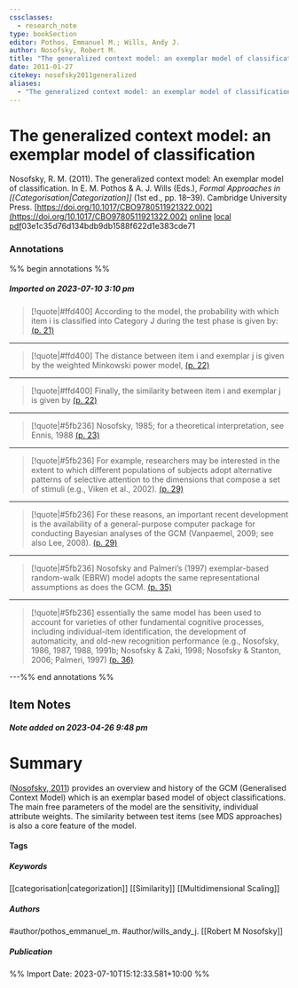 ```yaml
---
cssclasses:
  - research_note
type: bookSection
editor: Pothos, Emmanuel M.; Wills, Andy J.
author: Nosofsky, Robert M.
title: "The generalized context model: an exemplar model of classification"
date: 2011-01-27
citekey: nosofsky2011generalized
aliases:
  - "The generalized context model: an exemplar model of classification"
---
```


# The generalized context model: an exemplar model of classification

Nosofsky, R. M. (2011). The generalized context model: An exemplar model of classification. In E. M. Pothos & A. J. Wills (Eds.), _Formal Approaches in [[Categorisation|Categorization]]_ (1st ed., pp. 18–39). Cambridge University Press. [https://doi.org/10.1017/CBO9780511921322.002](https://doi.org/10.1017/CBO9780511921322.002)
[online](http://zotero.org/users/local/kZl3QdXV/items/7736MCSB) [local](zotero://select/library/items/7736MCSB) [pdf](file:///home/gjc216/Zotero/storage/H73IRSHD/Nosofsky%20-%202011%20-%20The%20generalized%20context%20model%20an%20exemplar%20model%20o.pdf)03e1c35d76d134bdb9db1588f622d1e383cde71 

 
### Annotations

%% begin annotations %%
##### Imported on 2023-07-10 3:10 pm
>[!quote|#ffd400]
>According to the model, the probability with which item i is classified into Category J during the test phase is given by: [(p. 21)](zotero://open-pdf/library/items/H73IRSHD?page=21&annotation=CFYINRZZ)

---
>[!quote|#ffd400]
>The distance between item i and exemplar j is given by the weighted Minkowski power model, [(p. 22)](zotero://open-pdf/library/items/H73IRSHD?page=22&annotation=VLC82424)

---
>[!quote|#ffd400]
>Finally, the similarity between item i and exemplar j is given by [(p. 22)](zotero://open-pdf/library/items/H73IRSHD?page=22&annotation=MQFS3LRG)

---
>[!quote|#5fb236]
>Nosofsky, 1985; for a theoretical interpretation, see Ennis, 1988 [(p. 23)](zotero://open-pdf/library/items/H73IRSHD?page=23&annotation=44LBBVMZ)

---
>[!quote|#5fb236]
>For example, researchers may be interested in the extent to which different populations of subjects adopt alternative patterns of selective attention to the dimensions that compose a set of stimuli (e.g., Viken et al., 2002). [(p. 29)](zotero://open-pdf/library/items/H73IRSHD?page=29&annotation=IAGSVABN)

---
>[!quote|#5fb236]
>For these reasons, an important recent development is the availability of a general-purpose computer package for conducting Bayesian analyses of the GCM (Vanpaemel, 2009; see also Lee, 2008). [(p. 29)](zotero://open-pdf/library/items/H73IRSHD?page=29&annotation=PUWNDZBR)

---
>[!quote|#5fb236]
>Nosofsky and Palmeri’s (1997) exemplar-based random-walk (EBRW) model adopts the same representational assumptions as does the GCM. [(p. 35)](zotero://open-pdf/library/items/H73IRSHD?page=35&annotation=PP5TG3VF)

---
>[!quote|#5fb236]
>essentially the same model has been used to account for varieties of other fundamental cognitive processes, including individual-item identification, the development of automaticity, and old-new recognition performance (e.g., Nosofsky, 1986, 1987, 1988, 1991b; Nosofsky & Zaki, 1998; Nosofsky & Stanton, 2006; Palmeri, 1997) [(p. 36)](zotero://open-pdf/library/items/H73IRSHD?page=36&annotation=7PZV8VAV)

---%% end annotations %%

## Item Notes

##### Note added on 2023-04-26 9:48 pm

# Summary

([Nosofsky, 2011](zotero://select/library/items/7736MCSB)) provides an overview and history of the GCM (Generalised Context Model) which is an exemplar based model of object classifications. The main free parameters of the model are the sensitivity, individual attribute weights. The similarity between test items (see MDS approaches) is also a core feature of the model.

#### Tags

##### Keywords

[[categorisation|categorization]] [[Similarity]]  [[Multidimensional Scaling]]

##### Authors

#author/pothos_emmanuel_m. #author/wills_andy_j. [[Robert M Nosofsky]]


##### Publication




%% Import Date: 2023-07-10T15:12:33.581+10:00 %%
